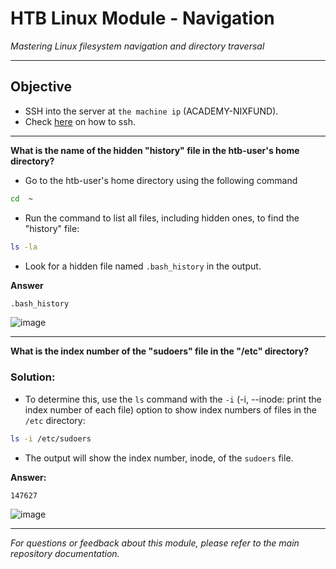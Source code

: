# HTB Linux Module - Navigation

*Mastering Linux filesystem navigation and directory traversal*

---

## Objective
- SSH into the server at `the machine ip` (ACADEMY-NIXFUND).
- Check [here](https://github.com/Iam4lex/HTB/blob/main/Modules/001:Getting%20started/001:sshtokali.md) on how to ssh.

---


**What is the name of the hidden "history" file in the htb-user's home directory?**

- Go to the htb-user's home directory using the following command
```bash
cd  ~
```

- Run the command to list all files, including hidden ones, to find the "history" file:
```bash
ls -la
```

- Look for a hidden file named `.bash_history` in the output.

**Answer**
```bash
.bash_history
```
![image](https://github.com/user-attachments/assets/836b60f0-cd5a-4675-afd7-fe22e33c954d)

---

**What is the index number of the "sudoers" file in the "/etc" directory?**

### Solution:
- To determine this, use the `ls` command with the `-i` (-i, --inode: print the index number of each file) option to show index numbers of files in the `/etc` directory:
```bash
ls -i /etc/sudoers
```
- The output will show the index number, inode, of the `sudoers` file.

**Answer:** 
```bash
147627
```
![image](https://github.com/user-attachments/assets/dd8df50f-98a6-4ce6-b9ca-fd84540295e1)

---

*For questions or feedback about this module, please refer to the main repository documentation.*
